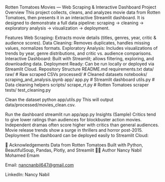 Rotten Tomatoes Movies — Web Scraping & Interactive Dashboard
Project Overview
This project collects, cleans, and analyzes movie data from Rotten Tomatoes, then presents it in an interactive Streamlit dashboard. It is designed to demonstrate a full data pipeline: scraping → cleaning → exploratory analysis → visualization → deployment.

Features
Web Scraping: Extracts movie details (titles, genres, year, critic & audience scores).
Data Cleaning: Removes duplicates, handles missing values, normalizes formats.
Exploratory Analysis: Includes visualizations of trends by year, genre distributions, and critic vs. audience comparisons.
Interactive Dashboard: Built with Streamlit; allows filtering, exploring, and downloading data.
Deployment Ready: Can be run locally or deployed via Streamlit Cloud.
Repository Structure
README.md
requirements.txt
data/
  raw/            # Raw scraped CSVs
  processed/      # Cleaned datasets
notebooks/
  scraping_and_analysis.ipynb
app/
  app.py          # Streamlit dashboard
  utils.py        # Data cleaning helpers
scripts/
  scrape_rt.py    # Rotten Tomatoes scraper
tests/
  test_cleaning.py

Clean the dataset
python app/utils.py
This will output data/processed/movies_clean.csv.

Run the dashboard
streamlit run app/app.py
Insights (Sample)
Critics tend to give lower ratings than audiences for blockbuster action movies.
Independent dramas often score higher with critics than general audiences.
Movie release trends show a surge in thrillers and horror post-2015.
Deployment
The dashboard can be deployed easily to Streamlit Cloud:

🙌 Acknowledgements
Data from Rotten Tomatoes
Built with Python, BeautifulSoup, Pandas, Plotly, and Streamlit
👩‍💻 Author
Nancy Nabil Mohamed Emam

Email: nancnanbil647@gmail.com

LinkedIn: Nancy Nabil
